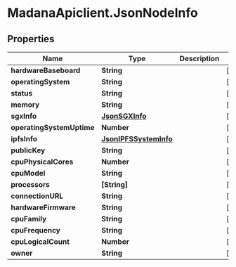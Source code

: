 # MadanaApiclient.JsonNodeInfo

## Properties

Name | Type | Description | Notes
------------ | ------------- | ------------- | -------------
**hardwareBaseboard** | **String** |  | [optional] 
**operatingSystem** | **String** |  | [optional] 
**status** | **String** |  | [optional] 
**memory** | **String** |  | [optional] 
**sgxInfo** | [**JsonSGXInfo**](JsonSGXInfo.md) |  | [optional] 
**operatingSystemUptime** | **Number** |  | [optional] 
**ipfsInfo** | [**JsonIPFSSystemInfo**](JsonIPFSSystemInfo.md) |  | [optional] 
**publicKey** | **String** |  | [optional] 
**cpuPhysicalCores** | **Number** |  | [optional] 
**cpuModel** | **String** |  | [optional] 
**processors** | **[String]** |  | [optional] 
**connectionURL** | **String** |  | [optional] 
**hardwareFirmware** | **String** |  | [optional] 
**cpuFamily** | **String** |  | [optional] 
**cpuFrequency** | **String** |  | [optional] 
**cpuLogicalCount** | **Number** |  | [optional] 
**owner** | **String** |  | [optional] 


